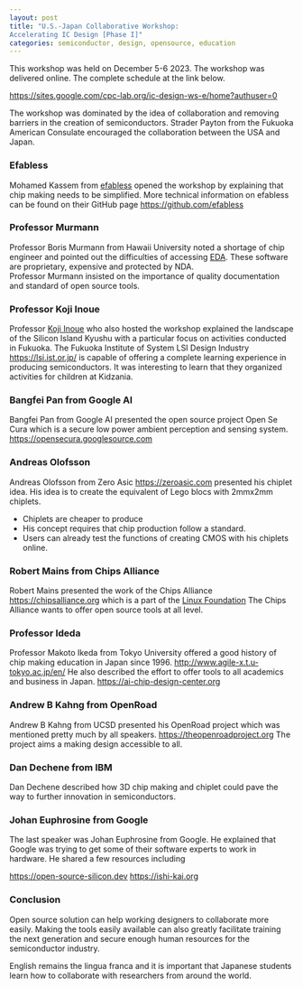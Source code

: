 ```yaml
---
layout: post
title: "U.S.-Japan Collaborative Workshop:
Accelerating IC Design [Phase I]"
categories: semiconductor, design, opensource, education
---
```


This workshop was held on December 5-6 2023. The workshop was delivered online. The complete schedule at the link below.  

<https://sites.google.com/cpc-lab.org/ic-design-ws-e/home?authuser=0>

The workshop was dominated by the idea of collaboration and removing barriers in the creation of semiconductors. Strader Payton from the Fukuoka American Consulate encouraged the collaboration between the USA and Japan. 

### Efabless
Mohamed Kassem from [efabless](https://efabless.com/) opened the workshop by explaining that chip making needs to be simplified. More technical information on efabless can be found on their GitHub page <https://github.com/efabless>

### Professor Murmann
Professor Boris Murmann from Hawaii University noted a shortage of chip engineer and pointed out the difficulties of accessing [EDA](https://en.wikipedia.org/wiki/Electronic_design_automation). These software are proprietary, expensive and protected by NDA.  
Professor Murmann insisted on the importance of quality documentation and standard of open source tools.

### Professor Koji Inoue
Professor [Koji Inoue](https://sites.google.com/view/kojiinoue-jp/) who also hosted the workshop explained the landscape of the Silicon Island Kyushu with a particular focus on activities conducted in Fukuoka. 
The Fukuoka Institute of System LSI Design Industry <https://lsi.ist.or.jp/> is capable of offering a complete learning experience in producing semiconductors. It was interesting to learn that they organized activities for children at Kidzania. 

### Bangfei Pan from Google AI
Bangfei Pan from Google AI presented the open source project Open Se Cura  which is a secure low power ambient perception and sensing system. <https://opensecura.googlesource.com>


### Andreas Olofsson
Andreas Olofsson from Zero Asic <https://zeroasic.com> presented his chiplet idea. His idea is to create the equivalent of Lego blocs with 2mmx2mm chiplets. 
- Chiplets are cheaper to produce
- His concept requires that chip production follow a standard. 
- Users can already test the functions of creating CMOS with his chiplets online. 

### Robert Mains from Chips Alliance
Robert Mains presented the work of the Chips Alliance <https://chipsalliance.org> which is a part of the [Linux Foundation](https://linuxfoundation.org)
The Chips Alliance wants to offer open source tools at all level. 

### Professor Ideda
Professor Makoto Ikeda from Tokyo University offered a good history of chip making education in Japan since 1996. <http://www.agile-x.t.u-tokyo.ac.jp/en/>
He also described the effort to offer tools to all academics and business in Japan. <https://ai-chip-design-center.org>


### Andrew B Kahng from OpenRoad
Andrew B Kahng from UCSD  presented his OpenRoad project which was mentioned pretty much by all speakers. <https://theopenroadproject.org>
The project aims a making design accessible to all. 

### Dan Dechene from IBM
Dan Dechene described how 3D chip making and chiplet could pave the way to further innovation in semiconductors. 

### Johan Euphrosine from Google
The last speaker was Johan Euphrosine from Google. He explained that Google was trying to get some of their software experts to work in hardware. 
He shared a few resources including

<https://open-source-silicon.dev>
<https://ishi-kai.org>

### Conclusion

Open source solution can help working designers to collaborate more easily. Making the tools easily available can also greatly facilitate training the next generation and secure enough human resources for the semiconductor industry. 

English remains the lingua franca and it is important that Japanese students learn how to collaborate with researchers from around the world. 
